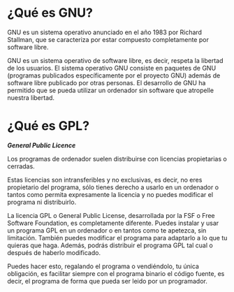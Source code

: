 # ¿Qué es GNU?
GNU es un sistema operativo anunciado en el año 1983 por Richard Stallman, que se caracteriza por estar compuesto completamente por software libre.

GNU es un sistema operativo de software libre, es decir, respeta la libertad de los usuarios. El sistema operativo GNU consiste en paquetes de GNU (programas publicados específicamente por el proyecto GNU) además de software libre publicado por otras personas. El desarrollo de GNU ha permitido que se pueda utilizar un ordenador sin software que atropelle nuestra libertad.
# ¿Qué es GPL?
***General Public Licence***

Los programas de ordenador suelen distribuirse con licencias propietarias o cerradas.

Estas licencias son intransferibles y no exclusivas, es decir, no eres propietario del programa, sólo tienes derecho a usarlo en un ordenador o tantos como permita expresamente la licencia y no puedes modificar el programa ni distribuirlo.

La licencia GPL o General Public License, desarrollada por la FSF o Free Software Foundation, es completamente diferente. Puedes instalar y usar un programa GPL en un ordenador o en tantos como te apetezca, sin limitación. También puedes modificar el programa para adaptarlo a lo que tu quieras que haga. Además, podrás distribuir el programa GPL tal cual o después de haberlo modificado.

Puedes hacer esto, regalando el programa o vendiéndolo, tu única obligación, es facilitar siempre con el programa binario el código fuente, es decir, el programa de forma que pueda ser leido por un programador.
